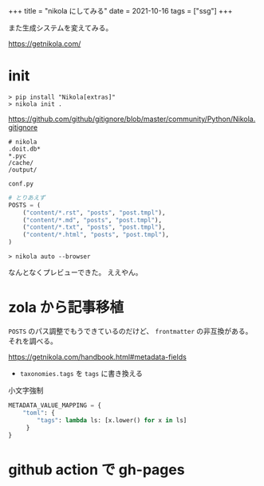 +++
title = "nikola にしてみる"
date = 2021-10-16
tags = ["ssg"]
+++

また生成システムを変えてみる。

<https://getnikola.com/>

# init

```
> pip install "Nikola[extras]"
> nikola init .
```

<https://github.com/github/gitignore/blob/master/community/Python/Nikola.gitignore>
```.gitignore
# nikola
.doit.db*
*.pyc
/cache/
/output/
```

`conf.py`
```py
# とりあえず 
POSTS = (
    ("content/*.rst", "posts", "post.tmpl"),
    ("content/*.md", "posts", "post.tmpl"),
    ("content/*.txt", "posts", "post.tmpl"),
    ("content/*.html", "posts", "post.tmpl"),
)
```

```
> nikola auto --browser
```

なんとなくプレビューできた。
ええやん。

# zola から記事移植

`POSTS` のパス調整でもうできているのだけど、 `frontmatter` の非互換がある。
それを調べる。

<https://getnikola.com/handbook.html#metadata-fields>

* `taxonomies.tags` を `tags` に書き換える

小文字強制
```py
METADATA_VALUE_MAPPING = {
    "toml": {
        "tags": lambda ls: [x.lower() for x in ls]
     }
}
```
# github action で gh-pages
